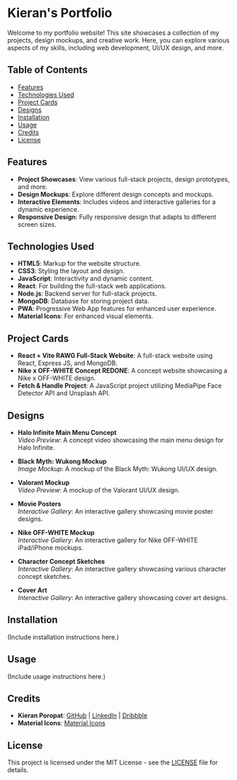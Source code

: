 # Kieran's Portfolio

Welcome to my portfolio website! This site showcases a collection of my projects, design mockups, and creative work. Here, you can explore various aspects of my skills, including web development, UI/UX design, and more.

## Table of Contents

- [Features](#features)
- [Technologies Used](#technologies-used)
- [Project Cards](#project-cards)
- [Designs](#designs)
- [Installation](#installation)
- [Usage](#usage)
- [Credits](#credits)
- [License](#license)

## Features

- **Project Showcases**: View various full-stack projects, design prototypes, and more.
- **Design Mockups**: Explore different design concepts and mockups.
- **Interactive Elements**: Includes videos and interactive galleries for a dynamic experience.
- **Responsive Design**: Fully responsive design that adapts to different screen sizes.

## Technologies Used

- **HTML5**: Markup for the website structure.
- **CSS3**: Styling the layout and design.
- **JavaScript**: Interactivity and dynamic content.
- **React**: For building the full-stack web applications.
- **Node.js**: Backend server for full-stack projects.
- **MongoDB**: Database for storing project data.
- **PWA**: Progressive Web App features for enhanced user experience.
- **Material Icons**: For enhanced visual elements.

## Project Cards

- **React + Vite RAWG Full-Stack Website**: A full-stack website using React, Express JS, and MongoDB.
- **Nike x OFF-WHITE Concept REDONE**: A concept website showcasing a Nike x OFF-WHITE design.
- **Fetch & Handle Project**: A JavaScript project utilizing MediaPipe Face Detector API and Unsplash API.

## Designs

- **Halo Infinite Main Menu Concept**  
  _Video Preview_: A concept video showcasing the main menu design for Halo Infinite.

- **Black Myth: Wukong Mockup**  
  _Image Mockup_: A mockup of the Black Myth: Wukong UI/UX design.

- **Valorant Mockup**  
  _Video Preview_: A mockup of the Valorant UI/UX design.

- **Movie Posters**  
  _Interactive Gallery_: An interactive gallery showcasing movie poster designs.

- **Nike OFF-WHITE Mockup**  
  _Interactive Gallery_: An interactive gallery for Nike OFF-WHITE iPad/iPhone mockups.

- **Character Concept Sketches**  
  _Interactive Gallery_: An interactive gallery showcasing various character concept sketches.

- **Cover Art**  
  _Interactive Gallery_: An interactive gallery showcasing cover art designs.

## Installation

(Include installation instructions here.)

## Usage

(Include usage instructions here.)

## Credits

- **Kieran Poropat**: [GitHub](https://github.com/poro0002) | [LinkedIn](https://www.linkedin.com/in/kieran-poropat) | [Dribbble](https://dribbble.com/KieranPoropat)
- **Material Icons**: [Material Icons](https://material.io/resources/icons/)

## License

This project is licensed under the MIT License - see the [LICENSE](LICENSE) file for details.

